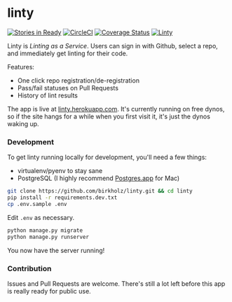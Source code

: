 # linty
[![Stories in Ready](https://badge.waffle.io/birkholz/linty.png?label=ready&title=Waffle)](https://waffle.io/birkholz/linty)
[![CircleCI](https://circleci.com/gh/birkholz/linty.svg?style=svg)](https://circleci.com/gh/birkholz/linty)
[![Coverage Status](https://coveralls.io/repos/github/birkholz/linty/badge.svg?branch=master)](https://coveralls.io/github/birkholz/linty?branch=master)
[![Linty](https://linty.herokuapp.com/repo/birkholz/linty/badge.svg)](https://linty.herokuapp.com/repo/birkholz/linty)

Linty is _Linting as a Service_. Users can sign in with Github, select a repo, and immediately get linting for their code.

Features:
* One click repo registration/de-registration
* Pass/fail statuses on Pull Requests
* History of lint results

The app is live at [linty.herokuapp.com](https://linty.herokuapp.com). It's currently running on free dynos, so if the site hangs for a while when you first visit it, it's just the dynos waking up.

### Development

To get linty running locally for development, you'll need a few things:
* virtualenv/pyenv to stay sane
* PostgreSQL (I highly recommend [Postgres.app](http://postgresapp.com/) for Mac)

```bash
git clone https://github.com/birkholz/linty.git && cd linty
pip install -r requirements.dev.txt
cp .env.sample .env

```

Edit `.env` as necessary.

```bash
python manage.py migrate
python manage.py runserver
```

You now have the server running!

### Contribution

Issues and Pull Requests are welcome. There's still a lot left before this app is really ready for public use.